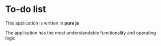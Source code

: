 # To-do list

This application is written in **pure js**

The application has the most understandable functionality and operating logic

